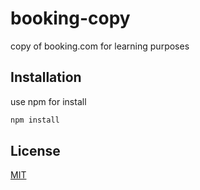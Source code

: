 # booking-copy

copy of booking.com for learning purposes

## Installation

use npm for install

```bash
npm install
```
## License

[MIT](https://choosealicense.com/licenses/mit/)
